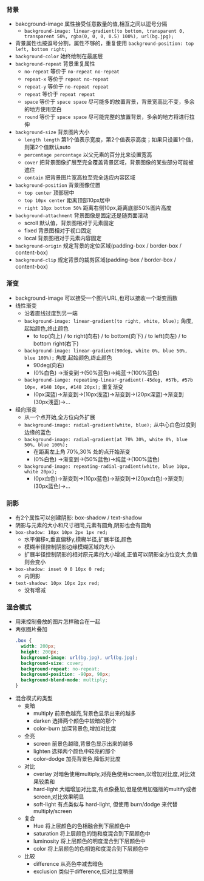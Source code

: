### 背景
- bakcground-image 属性接受任意数量的值,相互之间以逗号分隔
  - `background-image: linear-gradient(to bottom, transparent 0, transparent 50%, rgba(0, 0, 0, 0.5) 100%), url(bg.jpg);`
- 背景属性也按逗号分割，属性不够的，重复使用 `background-position: top left, bottom right;`
- `background-color` 始终绘制在最底层
- `background-repeat` 背景重复属性
  - `no-repeat` 等价于 `no-repeat no-repeat`
  - `repeat-x` 等价于 `repeat no-repeat`
  - `repeat-y` 等价于 `no-repeat repeat`
  - `repeat` 等价于 `repeat repeat`
  - `space` 等价于 `space space` 尽可能多的放置背景，背景宽高比不变，多余的地方使用空白
  - `round` 等价于 `space space` 尽可能完整的放置背景，多余的地方将进行拉伸
- `background-size` 背景图片大小
  - `length length` 第1个值表示宽度，第2个值表示高度；如果只设置1个值，则第2个值默认auto
  - `percentage percentage` 以父元素的百分比来设置宽高
  - `cover` 把背景图像扩展至完全覆盖背景区域，背景图像的某些部分可能被遮住
  - `contain` 把背景图片宽高拉至完全适应内容区域
- `background-position` 背景图像位置
  - `top center` 顶部居中
  - `top 10px center` 距离顶部10px居中
  - `right 10px bottom 50%` 距离右侧10px,距离底部50%图片高度
- `background-attachment` 背景图像是固定还是随页面滚动
  - scroll 默认值，背景图相对于元素固定
  - fixed 背景图相对于视口固定
  - local 背景图相对于元素内容固定
- `background-origin` 规定背景的定位区域(padding-box / border-box / content-box)
- `background-clip` 规定背景的裁剪区域(padding-box / border-box / content-box)

### 渐变
- background-image 可以接受一个图片URL,也可以接收一个渐变函数
- 线性渐变
  - 沿着直线过度到另一端
  - `background-image: linear-gradient(to right, white, blue);` 角度,起始颜色,终止颜色
    - to top(向上) / to right(向右) / to bottom(向下) / to left(向左) / to bottom right(右下)
  - `background-image: linear-gradient(90deg, white 0%, blue 50%, blue 100%);` 角度,起始颜色,终止颜色
    - 90deg(向右)
    - (0%白色) ->渐变到->(50%蓝色)->纯蓝->(100%蓝色)
  - `background-iamge: repeating-linear-gradient(-45deg, #57b, #57b 10px, #148 10px, #148 20px);` 重复渐变
    - (0px深蓝)->渐变到->(10px浅蓝)->渐变到->(20px深蓝)->渐变到(30px浅蓝)->...
- 经向渐变
  - 从一个点开始,全方位向外扩展
  - `background-image: radial-gradient(white, blue);` 从中心白色过度到边缘的蓝色
  - `background-image: radial-gradient(at 70% 30%, white 0%, blue 50%, blue 100%);`
    - 在距离左上角 70%,30% 处的点开始渐变
    - (0%白色) ->渐变到->(50%蓝色)->纯蓝->(100%蓝色)
  - `background-image: repeating-radial-gradient(white, blue 10px, white 20px);`
    - (0px白色)->渐变到->(10px蓝色)->渐变到->(20px白色)->渐变到(30px蓝色)->...

### 阴影
- 有2个属性可以创建阴影: box-shadow / text-shadow
- 阴影与元素的大小和尺寸相同,元素有圆角,阴影也会有圆角
- `box-shadow: 10px 10px 2px 1px red;`
  - 水平偏移x,垂直偏移y,模糊半径,扩展半径,颜色
  - 模糊半径控制阴影边缘模糊区域的大小
  - 扩展半径控制阴影的相对原元素的大小增减,正值可以阴影全方位变大,负值则会变小
- `box-shadow: inset 0 0 10px 0 red;`
  - 内阴影
- `text-shadow: 10px 10px 2px red;`
  - 没有增减

### 混合模式
- 用来控制叠放的图片怎样融合在一起
- 两张图片叠加
  ```css
  .box {
    width: 200px;
    height: 200px;
    background-image: url(bg.jpg), url(bg.jpg);
    background-size: cover;
    background-repeat: no-repeat;
    background-position: -90px, 90px;
    background-blend-mode: multiply;
  }
  ```
- 混合模式的类型
  - 变暗
    - multiply 前景色越亮,背景色显示出来的越多
    - darken 选择两个颜色中较暗的那个
    - color-burn 加深背景色,增加对比度
  - 全亮
    - screen 前景色越暗,背景色显示出来的越多
    - lighten 选择两个颜色中较亮的那个
    - color-dodge 加亮背景色,降低对比度
  - 对比
    - overlay 对暗色使用multiply,对亮色使用screen,以增加对比度,对比效果较柔和
    - hard-light 大幅增加对比度,有点像叠加,但是使用加强版的multify或者screen,对比效果明显
    - soft-light 有点类似与 hard-light, 但使用 burn/dodge 来代替 multiply/screen
  - 复合
    - Hue 将上层颜色的色相融合到下层颜色中
    - saturation 将上层颜色的饱和度混合到下层颜色中
    - luminosity 将上层颜色的明度混合到下层颜色中
    - color 将上层颜色的色相饱和度混合到下层颜色中
  - 比较
    - difference 从亮色中减去暗色
    - exclusion 类似于difference,但对比度稍弱
